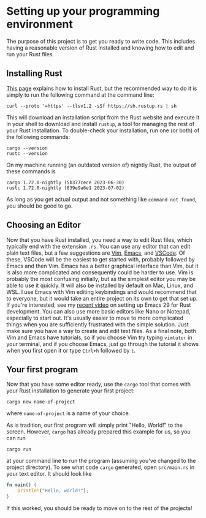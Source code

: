 # Setting up your programming environment

The purpose of this project is to get you ready to write code. This includes
having a reasonable version of Rust installed and knowing how to edit and run
your Rust files.

## Installing Rust

[This page](https://www.rust-lang.org/tools/install) explains how to install
Rust, but the recommended way to do it is simply to run the following command at
the command line:

``` shell
curl --proto '=https' --tlsv1.2 -sSf https://sh.rustup.rs | sh
```

This will download an installation script from the Rust website and execute it
in your shell to download and install `rustup`, a tool for managing the rest of
your Rust installation. To double-check your installation, run one (or both) of
the following commands:

``` shell
cargo --version
rustc --version
```

On my machine running (an outdated version of) nightly Rust, the output of these
commands is

``` shell
cargo 1.72.0-nightly (5b377cece 2023-06-30)
rustc 1.72.0-nightly (839e9a6e1 2023-07-02)
```

As long as you get actual output and not something like `command not found`, you
should be good to go.

## Choosing an Editor

Now that you have Rust installed, you need a way to edit Rust files, which
typically end with the extension `.rs`. You can use any editor that can edit
plain text files, but a few suggestions are [Vim](https://www.vim.org/),
[Emacs](https://www.gnu.org/software/emacs/), and
[VSCode](https://code.visualstudio.com/). Of these, VSCode will be the easiest
to get started with, probably followed by Emacs and then Vim. Emacs has a better
graphical interface than Vim, but it is also more complicated and consequently
could be harder to use. Vim is probably the most confusing initially, but as the
simplest editor you may be able to use it quickly. It will also be installed by
default on Mac, Linux, and WSL. I use Emacs with Vim editing keybindings and
would recommend that to everyone, but it would take an entire project on its own
to get that set up. If you're interested, see my [recent
video](https://youtu.be/ecXhHc32XPU?t=4246) on setting up Emacs 29 for Rust
development. You can also use more basic editors like Nano or Notepad,
especially to start out. It's usually easier to move to more complicated things
when you are sufficiently frustrated with the simple solution. Just make sure
you have a way to create and edit text files. As a final note, both Vim and
Emacs have tutorials, so if you choose Vim try typing `vimtutor` in your
terminal, and if you choose Emacs, just go through the tutorial it shows when
you first open it or type `Ctrl+h` followed by `t`.

## Your first program

Now that you have some editor ready, use the `cargo` tool that comes with your
Rust installation to generate your first project:

``` shell
cargo new name-of-project
```

where `name-of-project` is a name of your choice.

As is tradition, our first program will simply print "Hello, World!" to the
screen. However, `cargo` has already prepared this example for us, so you can
run

``` shell
cargo run
```

at your command line to run the program (assuming you've changed to the project
directory). To see what code `cargo` generated, open `src/main.rs` in your text
editor. It should look like

``` rust
fn main() {
    println!("Hello, world!");
}
```

 If this worked, you should be ready to move on to the rest of the projects!
